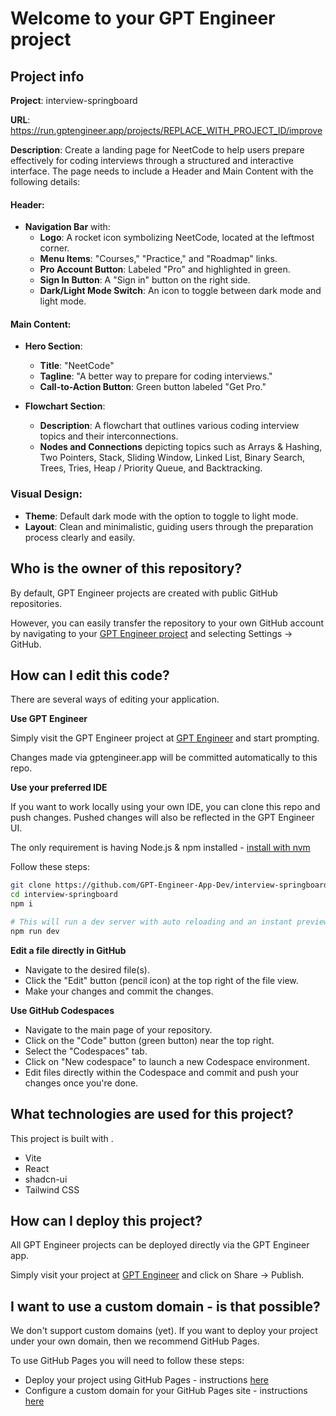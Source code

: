 # Welcome to your GPT Engineer project

## Project info

**Project**: interview-springboard 

**URL**: https://run.gptengineer.app/projects/REPLACE_WITH_PROJECT_ID/improve

**Description**: Create a landing page for NeetCode to help users prepare effectively for coding interviews through a structured and interactive interface. The page needs to include a Header and Main Content with the following details:

#### Header:
- **Navigation Bar** with:
  - **Logo**: A rocket icon symbolizing NeetCode, located at the leftmost corner.
  - **Menu Items**: "Courses," "Practice," and "Roadmap" links.
  - **Pro Account Button**: Labeled "Pro" and highlighted in green.
  - **Sign In Button**: A "Sign in" button on the right side.
  - **Dark/Light Mode Switch**: An icon to toggle between dark mode and light mode.

#### Main Content:
- **Hero Section**:
  - **Title**: "NeetCode"
  - **Tagline**: "A better way to prepare for coding interviews."
  - **Call-to-Action Button**: Green button labeled "Get Pro."

- **Flowchart Section**:
  - **Description**: A flowchart that outlines various coding interview topics and their interconnections.
  - **Nodes and Connections** depicting topics such as Arrays & Hashing, Two Pointers, Stack, Sliding Window, Linked List, Binary Search, Trees, Tries, Heap / Priority Queue, and Backtracking.

### Visual Design:
- **Theme**: Default dark mode with the option to toggle to light mode.
- **Layout**: Clean and minimalistic, guiding users through the preparation process clearly and easily. 

## Who is the owner of this repository?
By default, GPT Engineer projects are created with public GitHub repositories.

However, you can easily transfer the repository to your own GitHub account by navigating to your [GPT Engineer project](https://run.gptengineer.app/projects/REPLACE_WITH_PROJECT_ID/improve) and selecting Settings -> GitHub. 

## How can I edit this code?
There are several ways of editing your application.

**Use GPT Engineer**

Simply visit the GPT Engineer project at [GPT Engineer](https://run.gptengineer.app/projects/REPLACE_WITH_PROJECT_ID/improve) and start prompting.

Changes made via gptengineer.app will be committed automatically to this repo.

**Use your preferred IDE**

If you want to work locally using your own IDE, you can clone this repo and push changes. Pushed changes will also be reflected in the GPT Engineer UI.

The only requirement is having Node.js & npm installed - [install with nvm](https://github.com/nvm-sh/nvm#installing-and-updating)

Follow these steps: 

```sh
git clone https://github.com/GPT-Engineer-App-Dev/interview-springboard.git
cd interview-springboard
npm i

# This will run a dev server with auto reloading and an instant preview.
npm run dev
```

**Edit a file directly in GitHub**

- Navigate to the desired file(s).
- Click the "Edit" button (pencil icon) at the top right of the file view.
- Make your changes and commit the changes.

**Use GitHub Codespaces**

- Navigate to the main page of your repository.
- Click on the "Code" button (green button) near the top right.
- Select the "Codespaces" tab.
- Click on "New codespace" to launch a new Codespace environment.
- Edit files directly within the Codespace and commit and push your changes once you're done.

## What technologies are used for this project?

This project is built with .

- Vite
- React
- shadcn-ui
- Tailwind CSS

## How can I deploy this project?

All GPT Engineer projects can be deployed directly via the GPT Engineer app. 

Simply visit your project at [GPT Engineer](https://run.gptengineer.app/projects/REPLACE_WITH_PROJECT_ID/improve) and click on Share -> Publish.

## I want to use a custom domain - is that possible?

We don't support custom domains (yet). If you want to deploy your project under your own domain, then we recommend GitHub Pages.

To use GitHub Pages you will need to follow these steps: 
- Deploy your project using GitHub Pages - instructions [here](https://docs.github.com/en/pages/getting-started-with-github-pages/creating-a-github-pages-site#creating-your-site)
- Configure a custom domain for your GitHub Pages site - instructions [here](https://docs.github.com/en/pages/configuring-a-custom-domain-for-your-github-pages-site)